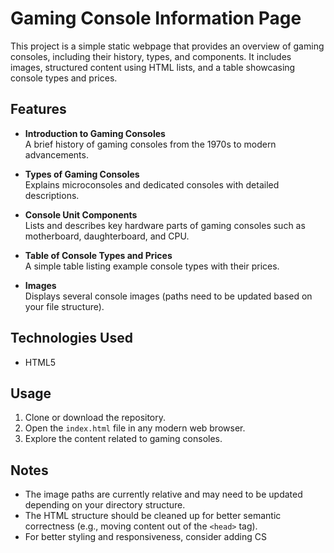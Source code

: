 # Gaming Console Information Page

This project is a simple static webpage that provides an overview of gaming consoles, including their history, types, and components. It includes images, structured content using HTML lists, and a table showcasing console types and prices.

## Features

- **Introduction to Gaming Consoles**  
  A brief history of gaming consoles from the 1970s to modern advancements.

- **Types of Gaming Consoles**  
  Explains microconsoles and dedicated consoles with detailed descriptions.

- **Console Unit Components**  
  Lists and describes key hardware parts of gaming consoles such as motherboard, daughterboard, and CPU.

- **Table of Console Types and Prices**  
  A simple table listing example console types with their prices.

- **Images**  
  Displays several console images (paths need to be updated based on your file structure).

## Technologies Used

- HTML5

## Usage

1. Clone or download the repository.
2. Open the `index.html` file in any modern web browser.
3. Explore the content related to gaming consoles.

## Notes

- The image paths are currently relative and may need to be updated depending on your directory structure.
- The HTML structure should be cleaned up for better semantic correctness (e.g., moving content out of the `<head>` tag).
- For better styling and responsiveness, consider adding CS
